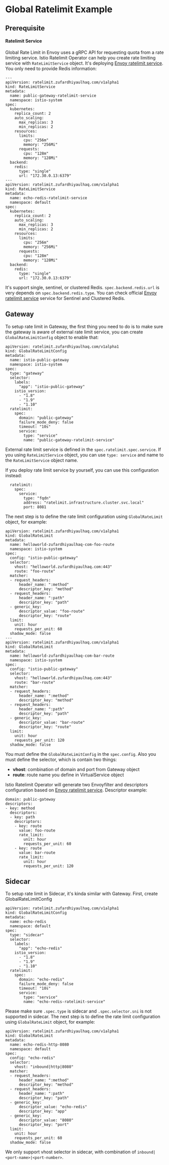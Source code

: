 # Global Ratelimit Example

## Prerequisite
#### Ratelimit Service
Global Rate Limit in Envoy uses a gRPC API for requesting quota from a rate limiting service. Istio Ratelimit Operator can help you create rate limiting service with `RateLimitService` object. It's deploying [Envoy ratelimit service](https://github.com/envoyproxy/ratelimit). You only need to provide Redis information:

```
---
apiVersion: ratelimit.zufardhiyaulhaq.com/v1alpha1
kind: RateLimitService
metadata:
  name: public-gateway-ratelimit-service
  namespace: istio-system
spec:
  kubernetes:
    replica_count: 2
    auto_scaling:
      max_replicas: 3
      min_replicas: 2
    resources:
      limits:
        cpu: "256m"
        memory: "256Mi"
      requests:
        cpu: "128m"
        memory: "128Mi"     
  backend:
    redis:
      type: "single"
      url: "172.30.0.13:6379"
---
apiVersion: ratelimit.zufardhiyaulhaq.com/v1alpha1
kind: RateLimitService
metadata:
  name: echo-redis-ratelimit-service
  namespace: default
spec:
  kubernetes:
    replica_count: 2
    auto_scaling:
      max_replicas: 3
      min_replicas: 2
    resources:
      limits:
        cpu: "256m"
        memory: "256Mi"
      requests:
        cpu: "128m"
        memory: "128Mi"     
  backend:
    redis:
      type: "single"
      url: "172.30.0.13:6379"
```

It's support single, sentinel, or clustered Redis. `spec.backend.redis.url` is very depends on `spec.backend.redis.type`. You can check official [Envoy ratelimit service](https://github.com/envoyproxy/ratelimit#redis-type) service for Sentinel and Clustered Redis.

## Gateway
To setup rate limit in Gateway, the first thing you need to do is to make sure the gateway is aware of external rate limit service, you can create `GlobalRateLimitConfig` object to enable that:

```
apiVersion: ratelimit.zufardhiyaulhaq.com/v1alpha1
kind: GlobalRateLimitConfig
metadata:
  name: istio-public-gateway
  namespace: istio-system
spec:
  type: "gateway"
  selector:
    labels:
      "app": "istio-public-gateway"
    istio_version:
      - "1.8"
      - "1.9"
      - "1.10"
  ratelimit:
    spec:
      domain: "public-gateway"
      failure_mode_deny: false
      timeout: "10s"
      service:
        type: "service"
        name: "public-gateway-ratelimit-service"
```

External rate limit service is defined in the `spec.ratelimit.spec.service`. If you using `RateLimitService` object, you can use `type: service` and name to the `RateLimitService` object name.

If you deploy rate limit service by yourself, you can use this configuration instead:
```
  ratelimit:
    spec:
      service:
        type: "fqdn"
        address: "ratelimit.infrastructure.cluster.svc.local"
        port: 8081
```

The next step is to define the rate limit configuration using `GlobalRateLimit` object, for example:

```
apiVersion: ratelimit.zufardhiyaulhaq.com/v1alpha1
kind: GlobalRateLimit
metadata:
  name: helloworld-zufardhiyaulhaq-com-foo-route
  namespace: istio-system
spec:
  config: "istio-public-gateway"
  selector:
    vhost: "helloworld.zufardhiyaulhaq.com:443"
    route: "foo-route"
  matcher:
  - request_headers:
      header_name: ":method"
      descriptor_key: "method"
  - request_headers:
      header_name: ":path"
      descriptor_key: "path"
  - generic_key:
      descriptor_value: "foo-route"
      descriptor_key: "route"
  limit:
    unit: hour
    requests_per_unit: 60
  shadow_mode: false
---
apiVersion: ratelimit.zufardhiyaulhaq.com/v1alpha1
kind: GlobalRateLimit
metadata:
  name: helloworld-zufardhiyaulhaq-com-bar-route
  namespace: istio-system
spec:
  config: "istio-public-gateway"
  selector:
    vhost: "helloworld.zufardhiyaulhaq.com:443"
    route: "bar-route"
  matcher:
  - request_headers:
      header_name: ":method"
      descriptor_key: "method"
  - request_headers:
      header_name: ":path"
      descriptor_key: "path"
  - generic_key:
      descriptor_value: "bar-route"
      descriptor_key: "route"
  limit:
    unit: hour
    requests_per_unit: 120
  shadow_mode: false
```

You must define the `GlobalRateLimitConfig` in the `spec.config`. Also you must define the selector, which is contain two things:
- **vhost**: combination of domain and port from Gateway object
- **route**: route name you define in VirtualService object

Istio Ratelimit Operator will generate two Envoyfilter and descriptors configuration based on [Envoy ratelimit service](https://github.com/envoyproxy/ratelimit). Descriptor example:
```
domain: public-gateway
descriptors:
- key: method
  descriptors:
  - key: path
    descriptors:
    - key: route
      value: foo-route
      rate_limit:
        unit: hour
        requests_per_unit: 60
    - key: route
      value: bar-route
      rate_limit:
        unit: hour
        requests_per_unit: 120
```

## Sidecar
To setup rate limit in Sidecar, it's kinda similar with Gateway. First, create GlobalRateLimitConfig

```
apiVersion: ratelimit.zufardhiyaulhaq.com/v1alpha1
kind: GlobalRateLimitConfig
metadata:
  name: echo-redis
  namespace: default
spec:
  type: "sidecar"
  selector:
    labels:
      "app": "echo-redis"
    istio_version:
      - "1.8"
      - "1.9"
      - "1.10"
  ratelimit:
    spec:
      domain: "echo-redis"
      failure_mode_deny: false
      timeout: "10s"
      service:
        type: "service"
        name: "echo-redis-ratelimit-service"
```

Please make sure `.spec.type` is sidecar and `.spec.selector.sni` is not supported in sidecar. The next step is to define the rate limit configuration using `GlobalRateLimit` object, for example:

```
apiVersion: ratelimit.zufardhiyaulhaq.com/v1alpha1
kind: GlobalRateLimit
metadata:
  name: echo-redis-http-8080
  namespace: default
spec:
  config: "echo-redis"
  selector:
    vhost: "inbound|http|8080"
  matcher:
  - request_headers:
      header_name: ":method"
      descriptor_key: "method"
  - request_headers:
      header_name: ":path"
      descriptor_key: "path"
  - generic_key:
      descriptor_value: "echo-redis"
      descriptor_key: "app"
  - generic_key:
      descriptor_value: "8080"
      descriptor_key: "port"
  limit:
    unit: hour
    requests_per_unit: 60
  shadow_mode: false
```

We only support vhost selector in sidecar, with combination of `inbound|<port-name>|<port-number>`.
